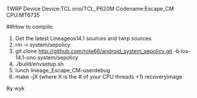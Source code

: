 TWRP Device 
Device:TCL ono/TCL_P620M
Codename:Escape_CM
CPU:MT6735


##How to compile:

1. Get the latest Lineageos14.1 sources and twrp sources
2. rm -r system/sepolicy 
3. git clone http://github.com/rote66/android_system_sepolicy.git -b los-14.1-ono system/sepolicy
4. ./build/envsetup.sh
5. lunch lineage_Escape_CM-userdebug
6. make -jX (where X is the # of your CPU threads +1) recoveryimage

By wyk
